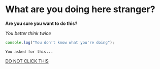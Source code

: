 # What are you doing here stranger?

**Are you sure you want to do this?**

_You better think twice_

```js
console.log("You don't know what you're doing");
```

`You asked for this...`

[DO NOT CLICK THIS](https://youtu.be/dQw4w9WgXcQ)
